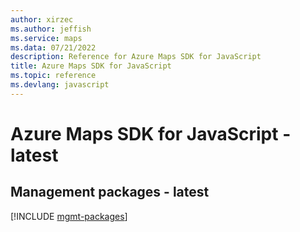 ```yaml
---
author: xirzec
ms.author: jeffish
ms.service: maps
ms.data: 07/21/2022
description: Reference for Azure Maps SDK for JavaScript
title: Azure Maps SDK for JavaScript
ms.topic: reference
ms.devlang: javascript
---
```

# Azure Maps SDK for JavaScript - latest

## Management packages - latest
[!INCLUDE [mgmt-packages](maps-mgmt-index.md)]